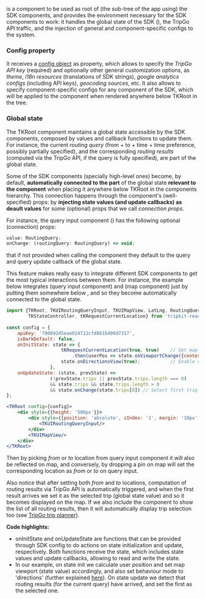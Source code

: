 [](TKRoot) is a component to be used as root of (the sub-tree of the app using) the SDK components, and provides the
environment necessary for the SDK components to work: it handles the global state of the SDK ([](TKState)), the TripGo API traffic, and the injection of general and component-specific configs 
to the system.

### Config property

It receives a [config object](TKUIConfig) as property, which allows to specify the *TripGo API key* (required) and 
optionally other general customization options, as *theme*, *i18n resources* (translations of SDK strings), 
*google analytics configs* (including API keys), *geocoding sources*, etc. It also allows to specify component-specific configs 
for any component of the SDK,  which will be applied to the component when rendered anywhere below TKRoot in the tree.

### Global state

The TKRoot component maintains a global state accessible by the SDK components, composed by values and callback 
functions to update them. For instance, the current *routing query* (from + to + time + time preference, 
possibly partially specified), and the corresponding *routing results* 
(computed vía the TripGo API, if the query is fully specified), are part of the global state.

Some of the SDK components (specially high-level ones) become, by default, **automatically connected to the part** of the 
global state **relevant to the component** when placing it anywhere below TKRoot in the components hierarchy.
This connection happens through the component's (well-specified) props: by 
**injecting state values (and update callbacks) as deault values** for some (optional) props that we call 
_connection props_. 

For instance, the query input component ([](TKUIRoutingQueryInput)) has the following optional (connection) props:

```js static
value: RoutingQuery;
onChange: (routingQuery: RoutingQuery) => void;
```

that if not provided when calling the component they default to the query and query update callback of the global 
state.

This feature makes really easy to integrate different SDK components to get the most typical interactions between them.
For instance, the example below integrates [](TKUIRoutingQueryInput) (query input component) and [](TKUIMapView) (map component) 
just by putting them somewhere below [](TKRoot), and so they become automatically connected to the global state.

```jsx
import {TKRoot, TKUIRoutingQueryInput, TKUIMapView, LatLng, RoutingQuery, TKLocation, 
        TKStateController, tKRequestCurrentLocation} from 'tripkit-react';
        
const config = {
    apiKey: '790892d5eae024712cfd8616496d7317', 
    isDarkDefault: false,
    onInitState: state => {
                    tKRequestCurrentLocation(true, true)    // Set map viewport according to user position
                        .then(userPos => state.onViewportChange({center: userPos.latLng, zoom: 13}));
                    state.onDirectionsView(true);           // Enable directions view flag
                },
    onUpdateState: (state, prevState) =>
                (!prevState.trips || prevState.trips.length === 0) 
                && state.trips && state.trips.length > 0 
                && state.onChange(state.trips[0]) // Select first trip by default
};

<TKRoot config={config}>
    <div style={{height: '500px'}}>
        <div style={{position: 'absolute', zIndex: '1', margin: '10px', width: '300px'}}>
            <TKUIRoutingQueryInput/>
        </div>
        <TKUIMapView/>
    </div>
</TKRoot>
```

Then by picking *from* or *to* location from query input component it will also be reflected on map, and conversely, by
dropping a pin on map will set the corresponding location as *from* or *to* on query input.

Also notice that after setting both *from* and *to* locations, computation of routing results via TripGo API is 
automatically triggered, and when the first result arrives we set it as the selected trip (global state value) and so
it becomes displayed on the map. If we also include the [](TKUIRoutingResultsView) component to show the list of all routing 
results, then it will automatically display trip selection too (see [TripGo trip planner](https://tripgo.com)).

**Code highlights:**
- onInitState and onUpdateState are functions that can be provided through SDK config to do actions on state 
initialization and update, respectively. Both functions receive the state, which includes state values and update 
callbacks, allowing to read and write the state.
- In our example, on state init we calculate user position and set map viewport (state value) accordingly, and also
set behaviour mode to 'directions' (further explained [here]()). On state update we detect that routing 
results (for the current query) have arrived, and set the first as the selected one.

